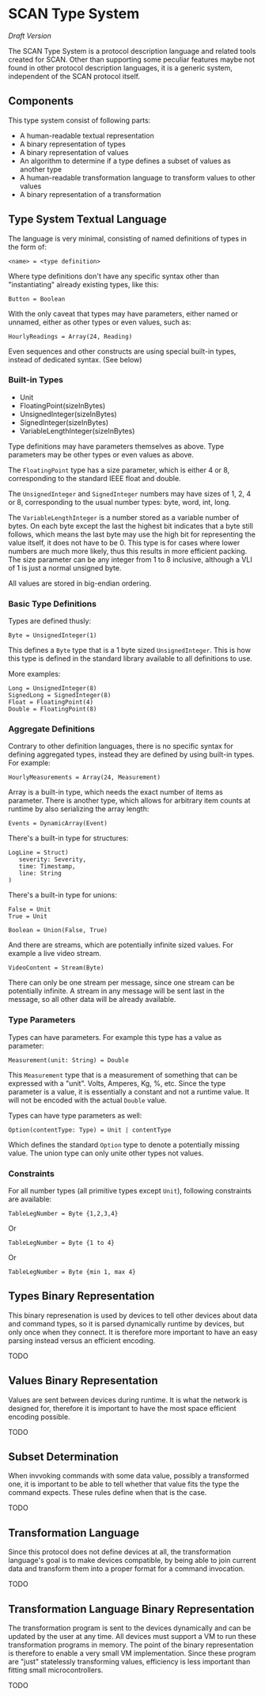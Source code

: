# SCAN Type System

*Draft Version*

The SCAN Type System is a protocol description language and related tools created for SCAN.
Other than supporting some peculiar features maybe not found in other protocol description languages,
it is a generic system, independent of the SCAN protocol itself.

## Components

This type system consist of following parts:
* A human-readable textual representation
* A binary representation of types
* A binary representation of values
* An algorithm to determine if a type defines a subset of values as another type
* A human-readable transformation language to transform values to other values
* A binary representation of a transformation

## Type System Textual Language

The language is very minimal, consisting of named definitions of types in the form of:

```
<name> = <type definition>
```

Where type definitions don't have any specific syntax other than "instantiating" already existing types, like this:

```
Button = Boolean
```

With the only caveat that types may have parameters, either named or unnamed, either as other types or even values, such as:

```
HourlyReadings = Array(24, Reading)
```

Even sequences and other constructs are using special built-in types, instead of dedicated syntax. (See below)

### Built-in Types

* Unit
* FloatingPoint(sizeInBytes)
* UnsignedInteger(sizeInBytes)
* SignedInteger(sizeInBytes)
* VariableLengthInteger(sizeInBytes)

Type definitions may have parameters themselves as above. Type parameters may be other types or even values as above.

The `FloatingPoint` type has a size parameter, which is either 4 or 8, corresponding to the standard IEEE float and double.

The `UnsignedInteger` and `SignedInteger` numbers may have sizes of 1, 2, 4 or 8, corresponding to the usual number types:
byte, word, int, long.

The `VariableLengthInteger` is a number stored as a variable number of bytes.
On each byte except the last the highest bit indicates that a byte still follows, which means
the last byte may use the high bit for representing the value itself, it does not have to be 0. This type is
for cases where lower numbers are much more likely, thus this results in more efficient packing. The size parameter
can be any integer from 1 to 8 inclusive, although a VLI of 1 is just a normal unsigned byte.

All values are stored in big-endian ordering.

### Basic Type Definitions

Types are defined thusly:

```
Byte = UnsignedInteger(1)
```

This defines a `Byte` type that is a 1 byte sized `UnsignedInteger`. This is how this type is defined in the standard library available to all 
definitions to use.

More examples:

```
Long = UnsignedInteger(8)
SignedLong = SignedInteger(8)
Float = FloatingPoint(4)
Double = FloatingPoint(8)
```

### Aggregate Definitions

Contrary to other definition languages, there is no specific syntax for defining aggregated types, instead they
are defined by using built-in types. For example:

```
HourlyMeasurements = Array(24, Measurement)
```

Array is a built-in type, which needs the exact number of items as parameter. There is another type, which allows for arbitrary
item counts at runtime by also serializing the array length:

```
Events = DynamicArray(Event)
```

There's a built-in type for structures:

```
LogLine = Struct)
   severity: Severity,
   time: Timestamp,
   line: String
)
```

There's a built-in type for unions:

```
False = Unit
True = Unit

Boolean = Union(False, True)
```

And there are streams, which are potentially infinite sized values. For example a live video stream.

```
VideoContent = Stream(Byte)
```

There can only be one stream per message, since one stream can be potentially infinite. A stream in any message will
be sent last in the message, so all other data will be already available.

### Type Parameters

Types can have parameters. For example this type has a value as parameter:

```
Measurement(unit: String) = Double
```

This `Measurement` type that is a measurement of something that can be expressed with a "unit". Volts, Amperes, Kg, %, etc. Since the type
parameter is a value, it is essentially a constant and not a runtime value. It will not be encoded with the actual `Double` value.

Types can have type parameters as well:

```
Option(contentType: Type) = Unit | contentType
```

Which defines the standard `Option` type to denote a potentially missing value. The union type can only unite other types not values.

### Constraints

For all number types (all primitive types except `Unit`), following constraints are available:

```
TableLegNumber = Byte {1,2,3,4}
```

Or

```
TableLegNumber = Byte {1 to 4}
```

Or

```
TableLegNumber = Byte {min 1, max 4}
```

## Types Binary Representation

This binary represenation is used by devices to tell other devices about data and command types, so it is parsed
dynamically runtime by devices, but only once when they connect. It is therefore more important to have an easy
parsing instead versus an efficient encoding.

TODO

## Values Binary Representation

Values are sent between devices during runtime. It is what the network is designed for, therefore it is important
to have the most space efficient encoding possible.

TODO

## Subset Determination

When invvoking commands with some data value, possibly a transformed one, it is important to be able to tell whether
that value fits the type the command expects. These rules define when that is the case.

TODO

## Transformation Language

Since this protocol does not define devices at all, the transformation language's goal is to make devices compatible, by
being able to join current data and transform them into a proper format for a command invocation.

TODO

## Transformation Language Binary Representation

The transformation program is sent to the devices dynamically and can be updated by the user at any time. All devices must support
a VM to run these transformation programs in memory. The point of the binary representation is therefore to enable a very
small VM implementation. Since these program are "just" statelessly transforming values, efficiency is less important than
fitting small microcontrollers.

TODO

